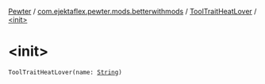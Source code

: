 [Pewter](../../index.md) / [com.ejektaflex.pewter.mods.betterwithmods](../index.md) / [ToolTraitHeatLover](index.md) / [&lt;init&gt;](./-init-.md)

# &lt;init&gt;

`ToolTraitHeatLover(name: `[`String`](https://kotlinlang.org/api/latest/jvm/stdlib/kotlin/-string/index.html)`)`